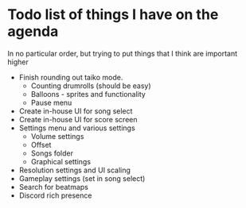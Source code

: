 # Todo list of things I have on the agenda

In no particular order, but trying to put things that I think are important higher

- Finish rounding out taiko mode.
  - Counting drumrolls (should be easy)
  - Balloons - sprites and functionality
  - Pause menu
- Create in-house UI for song select
- Create in-house UI for score screen
- Settings menu and various settings
  - Volume settings
  - Offset
  - Songs folder
  - Graphical settings
- Resolution settings and UI scaling
- Gameplay settings (set in song select)
- Search for beatmaps
- Discord rich presence
